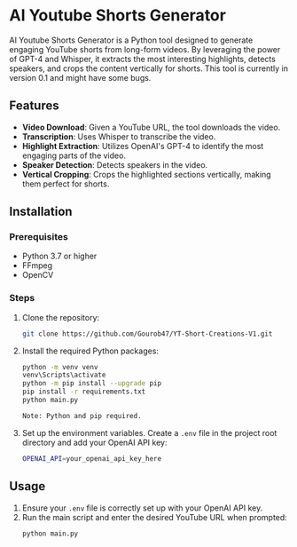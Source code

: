 # AI Youtube Shorts Generator

AI Youtube Shorts Generator is a Python tool designed to generate engaging YouTube shorts from long-form videos. By leveraging the power of GPT-4 and Whisper, it extracts the most interesting highlights, detects speakers, and crops the content vertically for shorts. This tool is currently in version 0.1 and might have some bugs.


## Features

- **Video Download**: Given a YouTube URL, the tool downloads the video.
- **Transcription**: Uses Whisper to transcribe the video.
- **Highlight Extraction**: Utilizes OpenAI's GPT-4 to identify the most engaging parts of the video.
- **Speaker Detection**: Detects speakers in the video.
- **Vertical Cropping**: Crops the highlighted sections vertically, making them perfect for shorts.

## Installation

### Prerequisites

- Python 3.7 or higher
- FFmpeg
- OpenCV

### Steps

1. Clone the repository:

   ```bash
   git clone https://github.com/Gourob47/YT-Short-Creations-V1.git
   ```

2. Install the required Python packages:

   ```bash
   python -m venv venv
   venv\Scripts\activate
   python -m pip install --upgrade pip
   pip install -r requirements.txt
   python main.py

   Note: Python and pip required.

   ```

3. Set up the environment variables. Create a `.env` file in the project root directory and add your OpenAI API key:
   ```bash
   OPENAI_API=your_openai_api_key_here
   ```

## Usage

1. Ensure your `.env` file is correctly set up with your OpenAI API key.
2. Run the main script and enter the desired YouTube URL when prompted:
   ```bash
   python main.py
   ```



